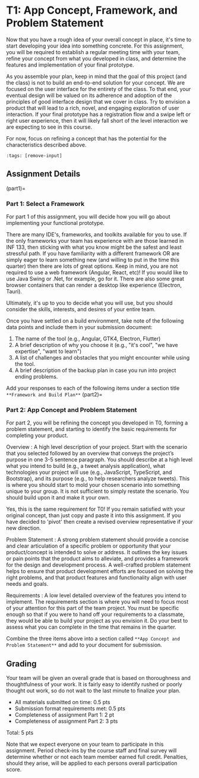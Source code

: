 T1: App Concept, Framework, and Problem Statement
=================================================

Now that you have a rough idea of your overall concept in place, it's time to start developing your idea into something concrete. For this assignment, you will be required to establish a regular meeting time with your team, refine your concept from what you developed in class, and determine the features and implementation of your final prototype.

As you assemble your plan, keep in mind that the goal of this project (and the class) is not to build an end-to-end solution for your concept. We are focused on the user interface for the entirety of the class. To that end, your eventual design will be valued on its adherence and adoption of the principles of good interface design that we cover in class. Try to envision a product that will lead to a rich, novel, and engaging exploration of user interaction. If your final prototype has a registration flow and a swipe left or right user experience, then it will likely fall short of the level interaction we are expecting to see in this course.

For now, focus on refining a concept that has the potential for the characteristics described above.


```{code-cell}
:tags: [remove-input]
```
## Assignment Details

(part1)=
### Part 1: Select a Framework

For part 1 of this assignment, you will decide how you will go about implementing your functional prototype. 

There are many IDE's, frameworks, and toolkits available for you to use. If the only frameworks your team has experience with are those learned in INF 133, then sticking with what you know might be the safest and least stressful path. If you have familiarity with a different framework OR are simply eager to learn something new (and willing to put in the time this quarter) then there are lots of great options. Keep in mind, you are not required to use a web framework (Angular, React, etc)! If you would like to use Java Swing or .Net, for example, go for it. There are also some great browser containers that can render a desktop like experience (Electron, Tauri).

Ultimately, it's up to you to decide what you will use, but you should consider the skills, interests, and desires of your entire team.

Once you have settled on a build environment, take note of the following data points and include them in your submission document:

1. The name of the tool (e.g., Angular, GTK4, Electron, Flutter)
2. A brief description of why you choose it (e.g., "it's cool", "we have expertise", "want to learn")
3. A list of challenges and obstacles that you might encounter while using the tool.
4. A brief description of the backup plan in case you run into project ending problems.

Add your responses to each of the following items under a section title `**Framework and Build Plan**`
(part2)=
### Part 2: App Concept and Problem Statement

For part 2, you will be refining the concept you developed in T0, forming a problem statement, and starting to identify the basic requirements for completing your product. 

Overview
: A high level description of your project. Start with the scenario that you selected followed by an overview that conveys the project’s purpose in one 3-5 sentence paragraph. You should describe at a high level what you intend to build (e.g., a tweet analysis application), what technologies your project will use (e.g., JavaScript, TypeScript, and Bootstrap), and its purpose (e.g., to help researchers analyze tweets). This is where you should start to mold your chosen scenario into something unique to your group. It is not sufficient to simply restate the scenario. You should build upon it and make it your own.

Yes, this is the same requirement for T0! If you remain satisfied with your original concept, than just copy and paste it into this assignment. If you have decided to 'pivot' then create a revised overview representative if your new direction.

Problem Statement
: A strong problem statement should provide a concise and clear articulation of a specific problem or opportunity that your product/concept is intended to solve or address. It outlines the key issues or pain points that the product aims to alleviate, and provides a framework for the design and development process. A well-crafted problem statement helps to ensure that product development efforts are focused on solving the right problems, and that product features and functionality align with user needs and goals.

Requirements
: A low level detailed overview of the features you intend to implement. The requirements section is where you will need to focus most of your attention for this part of the team project. You must be specific enough so that if you were to hand off your requirements to a classmate, they would be able to build your project as you envision it. Do your best to assess what you can complete in the time that remains in the quarter.

Combine the three items above into a section called `**App Concept and Problem Statement**` and add to your document for submission.

## Grading

Your team will be given an overall grade that is based on thoroughness and thoughtfulness of your work. It is fairly easy to identify rushed or poorly thought out work, so do not wait to the last minute to finalize your plan.

* All materials submitted on time: 0.5 pts
* Submission format requirements met: 0.5 pts
* Completeness of assignment Part 1: 2 pt
* Completeness of assignment Part 2: 3 pts

Total: 5 pts

Note that we expect everyone on your team to participate in this assignment. Period check-ins by the course staff and final survey will determine whether or not each team member earned full credit. Penalties, should they arise, will be applied to each persons overall participation score.



